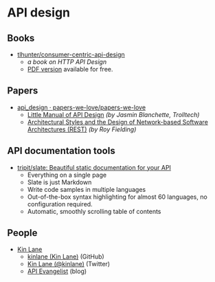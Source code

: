 # API design


## Books

- [tlhunter/consumer-centric-api-design](https://github.com/tlhunter/consumer-centric-api-design)
  - _a book on HTTP API Design_
  - [PDF version](https://thomashunter.name/consumer-centric-api-design/Consumer-Centric%20API%20Design%20v0.4.0.pdf) available for free.


## Papers

- [api_design · papers-we-love/papers-we-love](https://github.com/papers-we-love/papers-we-love/tree/master/api_design)
  - [Little Manual of API Design](https://github.com/papers-we-love/papers-we-love/blob/master/api_design/api-design.pdf) _(by Jasmin Blanchette, Trolltech)_
  - [Architectural Styles and the Design of Network-based Software Architectures (REST)](https://www.ics.uci.edu/~fielding/pubs/dissertation/fielding_dissertation.pdf) _(by Roy Fielding)_


## API documentation tools

- [tripit/slate: Beautiful static documentation for your API](https://github.com/tripit/slate)
  - Everything on a single page
  - Slate is just Markdown
  - Write code samples in multiple languages
  - Out-of-the-box syntax highlighting for almost 60 languages, no configuration required.
  - Automatic, smoothly scrolling table of contents




## People

- [Kin Lane](http://kinlane.com/)
  - [kinlane (Kin Lane)](https://github.com/kinlane) (GitHub)
  - [Kin Lane (@kinlane)](https://twitter.com/kinlane) (Twitter)
  - [API Evangelist](http://apievangelist.com/) (blog)
